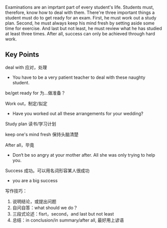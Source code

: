 Examinations are an imprtant part of every student's life. Students must, therefore, know how to deal with them. 
There're three important things a student must do to get ready for an exam. First, he must work out a study plan.
Second, he must always keep his mind fresh by setting aside some time for exercise. 
And last but not least, he must review what he has studied at least three times. 
After all, success can only be achieved through hard work.

## Key Points

deal with 应对，处理
- You have to be a very patient teacher to deal with these naughty student.

be/get ready for 为...做准备？

Work out，制定/拟定
- Have you worked out all these arrangements for your wedding?

Study plan 读书/学习计划

keep one's mind fresh 保持头脑清楚

After all，毕竟
- Don‘t be so angry at your mother after. All she was only trying to help you.

Success 成功。可以用名词形容某人很成功
- you are a big success

写作技巧：
1. 说明结论，或提出问题
2. 自问自答：what should we do？
3. 三段式论述：fisrt，second，and last but not least
4. 总结：in conclusion/in summary/after all, 最好用上谚语
